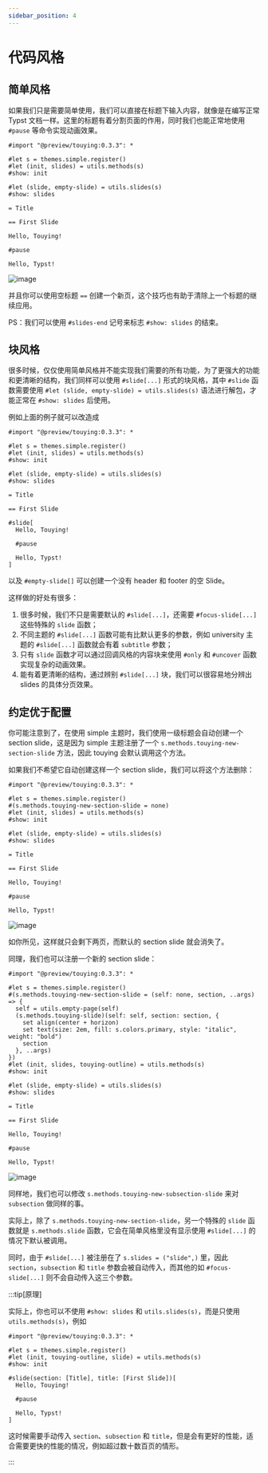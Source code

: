 ```yaml
---
sidebar_position: 4
---
```


# 代码风格

## 简单风格

如果我们只是需要简单使用，我们可以直接在标题下输入内容，就像是在编写正常 Typst 文档一样。这里的标题有着分割页面的作用，同时我们也能正常地使用 `#pause` 等命令实现动画效果。

```typst
#import "@preview/touying:0.3.3": *

#let s = themes.simple.register()
#let (init, slides) = utils.methods(s)
#show: init

#let (slide, empty-slide) = utils.slides(s)
#show: slides

= Title

== First Slide

Hello, Touying!

#pause

Hello, Typst!
```

![image](https://github.com/touying-typ/touying/assets/34951714/f5bdbf8f-7bf9-45fd-9923-0fa5d66450b2)

并且你可以使用空标题 `==` 创建一个新页，这个技巧也有助于清除上一个标题的继续应用。

PS：我们可以使用 `#slides-end` 记号来标志 `#show: slides` 的结束。


## 块风格

很多时候，仅仅使用简单风格并不能实现我们需要的所有功能，为了更强大的功能和更清晰的结构，我们同样可以使用 `#slide[...]` 形式的块风格，其中 `#slide` 函数需要使用 `#let (slide, empty-slide) = utils.slides(s)` 语法进行解包，才能正常在 `#show: slides` 后使用。

例如上面的例子就可以改造成

```typst
#import "@preview/touying:0.3.3": *

#let s = themes.simple.register()
#let (init, slides) = utils.methods(s)
#show: init

#let (slide, empty-slide) = utils.slides(s)
#show: slides

= Title

== First Slide

#slide[
  Hello, Touying!

  #pause

  Hello, Typst!
]
```

以及 `#empty-slide[]` 可以创建一个没有 header 和 footer 的空 Slide。

这样做的好处有很多：

1. 很多时候，我们不只是需要默认的 `#slide[...]`，还需要 `#focus-slide[...]` 这些特殊的 `slide` 函数；
2. 不同主题的 `#slide[...]` 函数可能有比默认更多的参数，例如 university 主题的 `#slide[...]` 函数就会有着 `subtitle` 参数；
3. 只有 `slide` 函数才可以通过回调风格的内容块来使用 `#only` 和 `#uncover` 函数实现复杂的动画效果。
4. 能有着更清晰的结构，通过辨别 `#slide[...]` 块，我们可以很容易地分辨出 slides 的具体分页效果。


## 约定优于配置

你可能注意到了，在使用 simple 主题时，我们使用一级标题会自动创建一个 section slide，这是因为 simple 主题注册了一个 `s.methods.touying-new-section-slide` 方法，因此 touying 会默认调用这个方法。

如果我们不希望它自动创建这样一个 section slide，我们可以将这个方法删除：

```typst
#import "@preview/touying:0.3.3": *

#let s = themes.simple.register()
#(s.methods.touying-new-section-slide = none)
#let (init, slides) = utils.methods(s)
#show: init

#let (slide, empty-slide) = utils.slides(s)
#show: slides

= Title

== First Slide

Hello, Touying!

#pause

Hello, Typst!
```

![image](https://github.com/touying-typ/touying/assets/34951714/17a89a59-9491-4e1f-95c0-09a22105ab35)

如你所见，这样就只会剩下两页，而默认的 section slide 就会消失了。

同理，我们也可以注册一个新的 section slide：

```typst
#import "@preview/touying:0.3.3": *

#let s = themes.simple.register()
#(s.methods.touying-new-section-slide = (self: none, section, ..args) => {
  self = utils.empty-page(self)
  (s.methods.touying-slide)(self: self, section: section, {
    set align(center + horizon)
    set text(size: 2em, fill: s.colors.primary, style: "italic", weight: "bold")
    section
  }, ..args)
})
#let (init, slides, touying-outline) = utils.methods(s)
#show: init

#let (slide, empty-slide) = utils.slides(s)
#show: slides

= Title

== First Slide

Hello, Touying!

#pause

Hello, Typst!
```

![image](https://github.com/touying-typ/touying/assets/34951714/5305efda-0cd4-42eb-9f2e-89abc30b6ca2)

同样地，我们也可以修改 `s.methods.touying-new-subsection-slide` 来对 `subsection` 做同样的事。

实际上，除了 `s.methods.touying-new-section-slide`，另一个特殊的 `slide` 函数就是 `s.methods.slide` 函数，它会在简单风格里没有显示使用 `#slide[...]` 的情况下默认被调用。

同时，由于 `#slide[...]` 被注册在了 `s.slides = ("slide",)` 里，因此 `section`，`subsection` 和 `title` 参数会被自动传入，而其他的如 `#focus-slide[...]` 则不会自动传入这三个参数。

:::tip[原理]

实际上，你也可以不使用 `#show: slides` 和 `utils.slides(s)`，而是只使用 `utils.methods(s)`，例如

```typst
#import "@preview/touying:0.3.3": *

#let s = themes.simple.register()
#let (init, touying-outline, slide) = utils.methods(s)
#show: init

#slide(section: [Title], title: [First Slide])[
  Hello, Touying!

  #pause

  Hello, Typst!
]
```

这时候需要手动传入 `section`、`subsection` 和 `title`，但是会有更好的性能，适合需要更快的性能的情况，例如超过数十数百页的情形。

:::